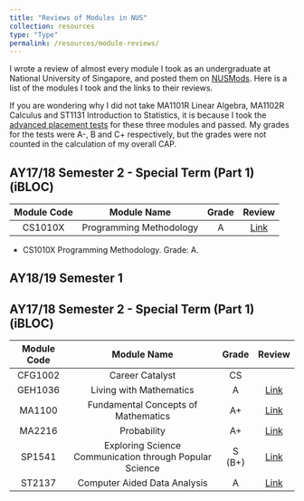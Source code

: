 ```yaml
---
title: "Reviews of Modules in NUS"
collection: resources
type: "Type"
permalink: /resources/module-reviews/
---
```


I wrote a review of almost every module I took as an undergraduate at National University of Singapore, and posted them on [NUSMods](nusmods.com). Here is a list of the modules I took and the links to their reviews.

If you are wondering why I did not take MA1101R Linear Algebra, MA1102R Calculus and ST1131 Introduction to Statistics, it is because I took the [advanced placement tests](https://www.science.nus.edu.sg/undergraduates/admissions/advanced-placement-credits/) for these three modules and passed. My grades for the tests were A-, B and C+ respectively, but the grades were not counted in the calculation of my overall CAP.

## AY17/18 Semester 2 - Special Term (Part 1) (iBLOC)
|Module Code|     Module Name        | Grade |            Review                         |
|:---------:|:----------------------:|:-----:|:-----------------------------------------:|
|CS1010X    |Programming Methodology |A      |<a href="http://disq.us/p/1xqoo51">Link</a>|

<ul>
<li>CS1010X Programming Methodology. Grade: A. </li>
</ul>

## AY18/19 Semester 1
## AY17/18 Semester 2 - Special Term (Part 1) (iBLOC)
|Module Code|     Module Name                                       | Grade |            Review                         |
|:---------:|:-----------------------------------------------------:|:-----:|:-----------------------------------------:|
|CFG1002    |Career Catalyst                                        |CS     |                                           |
|GEH1036    |Living with Mathematics                                |A      |<a href="http://disq.us/p/21fg484">Link</a>|
|MA1100     |Fundamental Concepts of Mathematics                    |A+     |<a href="http://disq.us/p/21fg1e0">Link</a>|
|MA2216     |Probability                                            |A+     |<a href="http://disq.us/p/21fg2ms">Link</a>|
|SP1541     |Exploring Science Communication through Popular Science|S (B+) |<a href="http://disq.us/p/21fg1x4">Link</a>|
|ST2137     |Computer Aided Data Analysis                           |A      |<a href="http://disq.us/p/21fg3jz">Link</a>|